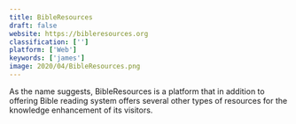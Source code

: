 ```yaml
---
title: BibleResources
draft: false 
website: https://bibleresources.org
classification: ['']
platform: ['Web']
keywords: ['james']
image: 2020/04/BibleResources.png
---
```

As the name suggests, BibleResources is a platform that in addition to offering Bible reading system offers several other types of resources for the knowledge enhancement of its visitors.
